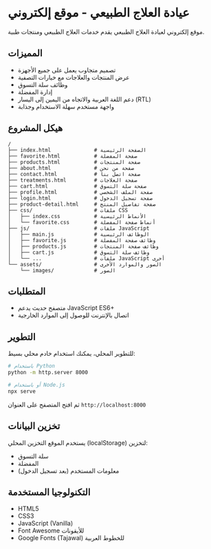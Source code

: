# عيادة العلاج الطبيعي - موقع إلكتروني

موقع إلكتروني لعيادة العلاج الطبيعي يقدم خدمات العلاج الطبيعي ومنتجات طبية.

## المميزات

- تصميم متجاوب يعمل على جميع الأجهزة
- عرض المنتجات والعلاجات مع خيارات التصفية
- وظائف سلة التسوق
- إدارة المفضلة
- دعم اللغة العربية والاتجاه من اليمين إلى اليسار (RTL)
- واجهة مستخدم سهلة الاستخدام وجذابة

## هيكل المشروع

```
/
├── index.html              # الصفحة الرئيسية
├── favorite.html           # صفحة المفضلة
├── products.html           # صفحة المنتجات
├── about.html              # صفحة من نحن
├── contact.html            # صفحة اتصل بنا
├── treatments.html         # صفحة العلاجات
├── cart.html               # صفحة سلة التسوق
├── profile.html            # صفحة الملف الشخصي
├── login.html              # صفحة تسجيل الدخول
├── product-detail.html     # صفحة تفاصيل المنتج
├── css/                    # ملفات CSS
│   ├── index.css           # الأنماط الرئيسية
│   └── favorite.css        # أنماط صفحة المفضلة
├── js/                     # ملفات JavaScript
│   ├── main.js             # الوظائف الرئيسية
│   ├── favorite.js         # وظائف صفحة المفضلة
│   ├── products.js         # وظائف صفحة المنتجات
│   ├── cart.js             # وظائف سلة التسوق
│   └── ...                 # ملفات JavaScript أخرى
└── assets/                 # الصور والموارد الأخرى
    └── images/             # الصور
```

## المتطلبات

- متصفح حديث يدعم JavaScript ES6+
- اتصال بالإنترنت للوصول إلى الموارد الخارجية

## التطوير

للتطوير المحلي، يمكنك استخدام خادم محلي بسيط:

```bash
# باستخدام Python
python -m http.server 8000

# أو باستخدام Node.js
npx serve
```

ثم افتح المتصفح على العنوان `http://localhost:8000`

## تخزين البيانات

يستخدم الموقع التخزين المحلي (localStorage) لتخزين:
- سلة التسوق
- المفضلة
- معلومات المستخدم (بعد تسجيل الدخول)

## التكنولوجيا المستخدمة

- HTML5
- CSS3
- JavaScript (Vanilla)
- Font Awesome للأيقونات
- Google Fonts (Tajawal) للخطوط العربية 